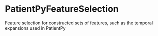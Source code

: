 # PatientPyFeatureSelection
Feature selection for constructed sets of features, such as the temporal expansions used in PatientPy
